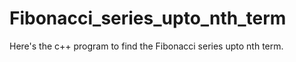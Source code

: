 # Fibonacci_series_upto_nth_term
Here's the c++ program to find the Fibonacci series upto nth term.
